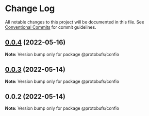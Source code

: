 # Change Log

All notable changes to this project will be documented in this file.
See [Conventional Commits](https://conventionalcommits.org) for commit guidelines.

## [0.0.4](https://github.com/cosmology-finance/proto-registry/compare/@protobufs/confio@0.0.3...@protobufs/confio@0.0.4) (2022-05-16)

**Note:** Version bump only for package @protobufs/confio





## [0.0.3](https://github.com/cosmology-finance/proto-registry/compare/@protobufs/confio@0.0.2...@protobufs/confio@0.0.3) (2022-05-14)

**Note:** Version bump only for package @protobufs/confio





## 0.0.2 (2022-05-14)

**Note:** Version bump only for package @protobufs/confio
